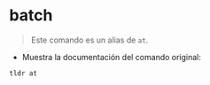 # batch

> Este comando es un alias de  `at`.

-	Muestra la documentación del comando original:

`tldr at`

